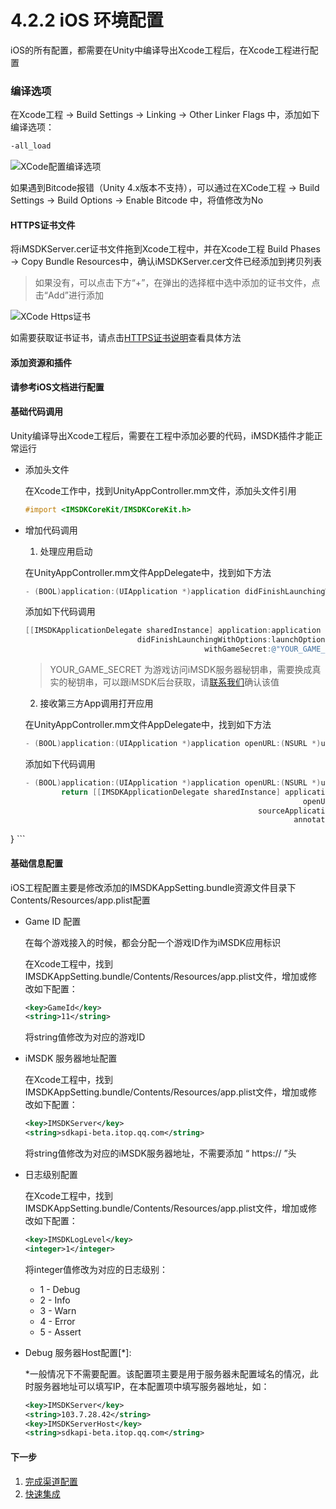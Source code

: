 # 4.2.2 iOS 环境配置

iOS的所有配置，都需要在Unity中编译导出Xcode工程后，在Xcode工程进行配置

### 编译选项

  在Xcode工程 -> Build Settings -> Linking -> Other Linker Flags 中，添加如下编译选项：
  
  ```sh
  -all_load
  ```
  ![XCode配置编译选项](../Images/4_2_unity_setupenv_xcode_all_load.jpg)
  
  如果遇到Bitcode报错（Unity 4.x版本不支持），可以通过在XCode工程 -> Build Settings -> Build Options -> Enable Bitcode 中，将值修改为No

#### HTTPS证书文件
    
  将iMSDKServer.cer证书文件拖到Xcode工程中，并在Xcode工程 Build Phases -> Copy Bundle Resources中，确认iMSDKServer.cer文件已经添加到拷贝列表
    
  > 如果没有，可以点击下方“+”，在弹出的选择框中选中添加的证书文件，点击“Add”进行添加
   
  ![XCode Https证书](../Images/4_2_unity_setupenv_xcode_cer.jpg)
  
  如需要获取证书证书，请点击[HTTPS证书说明](../../Help/httpscertfile.md)查看具体方法
   
#### 添加资源和插件

**请参考iOS文档进行配置**
    
#### 基础代码调用

Unity编译导出Xcode工程后，需要在工程中添加必要的代码，iMSDK插件才能正常运行

* 添加头文件

  在Xcode工作中，找到UnityAppController.mm文件，添加头文件引用

  ```mm
  #import <IMSDKCoreKit/IMSDKCoreKit.h>
  ```
* 增加代码调用

  1. 处理应用启动 

    在UnityAppController.mm文件AppDelegate中，找到如下方法

    ```mm
    - (BOOL)application:(UIApplication *)application didFinishLaunchingWithOptions:(nullable NSDictionary *)launchOptions
    ```

    添加如下代码调用

    ```mm
    [[IMSDKApplicationDelegate sharedInstance] application:application
                             didFinishLaunchingWithOptions:launchOptions
                                            withGameSecret:@"YOUR_GAME_SECRET"];
    ```

    > YOUR_GAME_SECRET 为游戏访问iMSDK服务器秘钥串，需要换成真实的秘钥串，可以跟iMSDK后台获取，请[联系我们](../../Pre/contact.md)确认该值

  2. 接收第三方App调用打开应用

    在UnityAppController.mm文件AppDelegate中，找到如下方法

    ```mm
    - (BOOL)application:(UIApplication *)application openURL:(NSURL *)url sourceApplication:(nullable NSString *)sourceApplication annotation:(id)annotation
    ```

    添加如下代码调用

    ```mm
    - (BOOL)application:(UIApplication *)application openURL:(NSURL *)url sourceApplication:(NSString *)sourceApplication annotation:(id)annotation {
            return [[IMSDKApplicationDelegate sharedInstance] application:application
                                                                  openURL:url
                                                        sourceApplication:sourceApplication
                                                                annotation:annotation];
}
    ```
  
#### 基础信息配置

iOS工程配置主要是修改添加的IMSDKAppSetting.bundle资源文件目录下Contents/Resources/app.plist配置

* Game ID 配置

  在每个游戏接入的时候，都会分配一个游戏ID作为iMSDK应用标识

  在Xcode工程中，找到IMSDKAppSetting.bundle/Contents/Resources/app.plist文件，增加或修改如下配置：

  ```xml
  <key>GameId</key>
  <string>11</string>
  ```

  将string值修改为对应的游戏ID

* iMSDK 服务器地址配置

    在Xcode工程中，找到IMSDKAppSetting.bundle/Contents/Resources/app.plist文件，增加或修改如下配置：

    ```xml
    <key>IMSDKServer</key>
    <string>sdkapi-beta.itop.qq.com</string>
    ```

    将string值修改为对应的iMSDK服务器地址，不需要添加 “ https:// ”头

* 日志级别配置

    在Xcode工程中，找到IMSDKAppSetting.bundle/Contents/Resources/app.plist文件，增加或修改如下配置：

    ```xml
    <key>IMSDKLogLevel</key>
    <integer>1</integer>
    ```
    将integer值修改为对应的日志级别：

    * 1 - Debug
    * 2 - Info
    * 3 - Warn
    * 4 - Error
    * 5 - Assert


* Debug 服务器Host配置[\*]:

    \*一般情况下不需要配置。该配置项主要是用于服务器未配置域名的情况，此时服务器地址可以填写IP，在本配置项中填写服务器地址，如：

    ```xml
    <key>IMSDKServer</key>
    <string>103.7.28.42</string>
    <key>IMSDKServerHost</key>
    <string>sdkapi-beta.itop.qq.com</string>
    ```
 #### 下一步
 
 1. [完成渠道配置](../Channel/README.md)
 2. [快速集成](../quickstart.md)